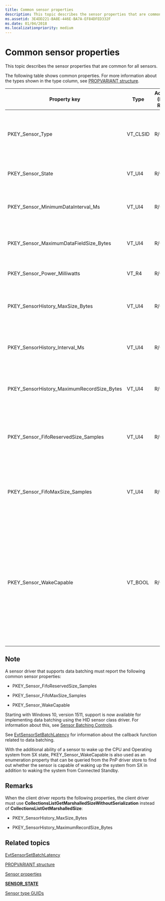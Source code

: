 ```yaml
---
title: Common sensor properties
description: This topic describes the sensor properties that are common for all sensors.
ms.assetid: 3E4DD221-BA8E-446E-BA7A-EF84DFED332F
ms.date: 01/04/2018
ms.localizationpriority: medium
---
```


# Common sensor properties


This topic describes the sensor properties that are common for all sensors.

The following table shows common properties. For more information about the types shown in the type column, see [PROPVARIANT structure](https://go.microsoft.com/fwlink/p/?linkid=313395).

<table>
<colgroup>
<col width="20%" />
<col width="20%" />
<col width="20%" />
<col width="20%" />
<col width="20%" />
</colgroup>
<thead>
<tr class="header">
<th>Property key</th>
<th>Type</th>
<th>Access (R/O, R/W)</th>
<th>Required/Optional</th>
<th>Description</th>
</tr>
</thead>
<tbody>
<tr class="odd">
<td><p>PKEY_Sensor_Type</p></td>
<td><p>VT_CLSID</p></td>
<td><p>R/O</p></td>
<td><p>Required</p></td>
<td><p>The type of sensor. The GUID will consist of the same format as a Windows sensor (e.g., SENSOR_TYPE_ACCELEROMETER_3D). For more information about sensor types, see <a href="/windows-hardware/drivers/sensors/about-sensor-constants" data-raw-source="[Sensor type GUIDs](./about-sensor-constants.md)">Sensor type GUIDs</a>.</p></td>
</tr>
<tr class="even">
<td><p>PKEY_Sensor_State</p></td>
<td><p>VT_UI4</p></td>
<td><p>R/O</p></td>
<td><p>Required</p></td>
<td><p>The state of the sensor. For more information about sensor states, see <a href="/windows-hardware/drivers/ddi/sensorsdef/ne-sensorsdef-sensor_state" data-raw-source="[&lt;strong&gt;SENSOR_STATE&lt;/strong&gt;](/windows-hardware/drivers/ddi/sensorsdef/ne-sensorsdef-sensor_state)"><strong>SENSOR_STATE</strong></a>.</p></td>
</tr>
<tr class="odd">
<td><p>PKEY_Sensor_MinimumDataInterval_Ms</p></td>
<td><p>VT_UI4</p></td>
<td><p>R/O</p></td>
<td><p>Required</p></td>
<td><p>The minimum time interval (in milliseconds) that the hardware supports for sensor data report generation.</p></td>
</tr>
<tr class="even">
<td><p>PKEY_Sensor_MaximumDataFieldSize_Bytes</p></td>
<td><p>VT_UI4</p></td>
<td><p>R/O</p></td>
<td><p>Required</p></td>
<td><p>The maximum size returned in a ReadFile call. A ReadFile call allows the Native API to allocate a buffer to hold any data field.</p></td>
</tr>
<tr class="odd">
<td><p>PKEY_Sensor_Power_Milliwatts</p></td>
<td><p>VT_R4</p></td>
<td><p>R/O</p></td>
<td><p>Optional</p></td>
<td><p>The sensor power expressed in milliwatts.</p></td>
</tr>
<tr class="even">
<td><p>PKEY_SensorHistory_MaxSize_Bytes</p></td>
<td><p>VT_UI4</p></td>
<td><p>R/O</p></td>
<td><p>Optional</p>
<p>But required, if the sensor supports History.</p></td>
<td><p>The maximum size of sensor history data, expressed in bytes.</p></td>
</tr>
<tr class="odd">
<td><p>PKEY_SensorHistory_Interval_Ms</p></td>
<td><p>VT_UI4</p></td>
<td><p>R/O</p></td>
<td><p>Optional</p>
<p>But required, if the sensor supports History.</p></td>
<td><p>The sensor history sampling interval, expressed in milliseconds.</p></td>
</tr>
<tr class="even">
<td><p>PKEY_SensorHistory_MaximumRecordSize_Bytes</p></td>
<td><p>VT_UI4</p></td>
<td><p>R/O</p></td>
<td><p>Optional</p>
<p>But required, if the sensor supports History.</p></td>
<td><p>The maximum record size expressed in bytes.</p></td>
</tr>
<tr class="odd">
<td><p>PKEY_Sensor_FifoReservedSize_Samples</p></td>
<td><p>VT_UI4</p></td>
<td><p>R/O</p></td>
<td><p>Optional</p>
<p>But required, if the sensor supports Batching.</p></td>
<td><p>The number of events reserved for this sensor in the fist-in-first-out (FIFO) buffer for the batch. This guarantees a minimum number of events. If this value is zero, then there is no guarantee that the sensor will perform batching.</p></td>
</tr>
<tr class="even">
<td><p>PKEY_Sensor_FifoMaxSize_Samples</p></td>
<td><p>VT_UI4</p></td>
<td><p>R/O</p></td>
<td><p>Optional</p>
<p>But required, if the sensor supports Batching.</p></td>
<td><p>The maximum number of events that could be batched in the FIFO. If this value is zero, then batching is not supported by the sensor. The actual number of events may be smaller than this number since the batch FIFO can be shared by multiple sensors.</p></td>
</tr>
<tr class="odd">
<td><p>PKEY_Sensor_WakeCapable</p></td>
<td><p>VT_BOOL</p></td>
<td><p>R/O</p></td>
<td><p>Optional</p>
<p>But required, if the sensor supports Batching.</p></td>
<td><p>Indicates whether the sensor is wake-capable.</p>
<p>When a sensor supports Sensor batching, this should be set to VARIANT_TRUE, if sensor can wake the application processor when the FIFO is full. And the value should be set to VARIANT_FALSE, if the sensor can’t wake the application processor. When this is the case, the state of this property indicates the sensor’s ability to wake from Connected Standby.</p>
<p>If the sensor supports waking a system from SX, this property should be set to VARIANT_TRUE and if it does not support wake from SX, this property should be set to VARIANT_FALSE.</p></td>
</tr>
</tbody>
</table>

 

## <span id="Note"></span><span id="note"></span><span id="NOTE"></span>Note


A sensor driver that supports data batching must report the following common sensor properties:

-   PKEY\_Sensor\_FifoReservedSize\_Samples

-   PKEY\_Sensor\_FifoMaxSize\_Samples

-   PKEY\_Sensor\_WakeCapable

Starting with Windows 10, version 1511, support is now available for implementing data batching using the HID sensor class driver. For information about this, see [Sensor Batching Controls](sensor-batching-for-power-saving-.md).

See [EvtSensorSetBatchLatency](/windows-hardware/drivers/ddi/sensorscx/ns-sensorscx-_sensor_controller_config) for information about the callback function related to data batching.

With the additional ability of a sensor to wake up the CPU and Operating system from SX state, PKEY\_Sensor\_WakeCapable is also used as an enumeration property that can be queried from the PnP driver store to find out whether the sensor is capable of waking up the system from SX in addition to waking the system from Connected Standby.

## <span id="Remarks"></span><span id="remarks"></span><span id="REMARKS"></span>Remarks


When the client driver reports the following properties, the client driver must use **CollectionsListGetMarshalledSizeWithoutSerialization** instead of **CollectionsListGetMarshalledSize**:

-   PKEY\_SensorHistory\_MaxSize\_Bytes

-   PKEY\_SensorHistory\_MaximumRecordSize\_Bytes

## <span id="related_topics"></span>Related topics


[EvtSensorSetBatchLatency](/windows-hardware/drivers/ddi/sensorscx/ns-sensorscx-_sensor_controller_config)

[PROPVARIANT structure](https://go.microsoft.com/fwlink/p/?linkid=313395)

[Sensor properties](sensor-properties2.md)

[**SENSOR\_STATE**](/windows-hardware/drivers/ddi/sensorsdef/ne-sensorsdef-sensor_state)

[Sensor type GUIDs](./about-sensor-constants.md)

